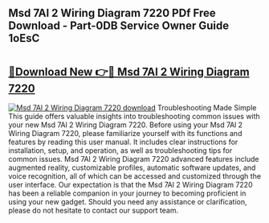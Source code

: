 ## Msd 7Al 2 Wiring Diagram 7220 PDf Free Download - Part-0DB Service Owner Guide 1oEsC

# <h2><a href="http://dfshop.blite.top/?on=Msd+7Al+2+Wiring+Diagram+7220">🔗Download New 👉🔴 Msd 7Al 2 Wiring Diagram 7220</a></h2>

[![Msd 7Al 2 Wiring Diagram 7220 download](https://i.imgur.com/lujVjoI.png)](http://dfshop.blite.top/?on=Msd+7Al+2+Wiring+Diagram+7220)
Troubleshooting Made Simple This guide offers valuable insights into troubleshooting common issues with your new Msd 7Al 2 Wiring Diagram 7220. Before using your Msd 7Al 2 Wiring Diagram 7220, please familiarize yourself with its functions and features by reading this user manual. It includes clear instructions for installation, setup, and operation, as well as troubleshooting tips for common issues. Msd 7Al 2 Wiring Diagram 7220 advanced features include augmented reality, customizable profiles, automatic software updates, and voice recognition, all of which can be accessed and customized through the user interface. Our expectation is that the Msd 7Al 2 Wiring Diagram 7220 has been a reliable companion in your journey to becoming proficient in using your new gadget. Should you need any assistance or clarification, please do not hesitate to contact our support team.
